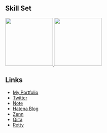 <div id="skillset">
  <h2>Skill Set</h2>
  <a href="https://github.com/daikisuyama">
    <img height="150px" src="https://github-readme-stats.vercel.app/api?username=daikisuyama&count_private=true&show_icons=true" />
  </a>
  <a href="https://github.com/daikisuyama">
    <img height="150px" src="https://github-readme-stats.vercel.app/api/top-langs/?username=daikisuyama&count_private=true&show_icons=true&layout=compact" />
  </a>
</div>

<div id="links">
  <h2>Links</h2>
  <ul>
    <li><a href="https://daikisuyama.github.io">My Portfolio</a></li>
    <li><a href="https://twitter.com/daiki_suyama">Twitter</a></li>
    <li><a href="https://note.com/daikisuyama">Note</a></li>
    <li><a href="https://daikisuyama.hatenablog.com/">Hatena Blog</a></li>
    <li><a href="https://zenn.dev/daikisuyama">Zenn</a></li>
    <li><a href="https://qiita.com/DaikiSuyama">Qiita</a></li>
    <li><a href="https://user.retty.me/5105366">Retty</a></li>
  </ul>
</div>

